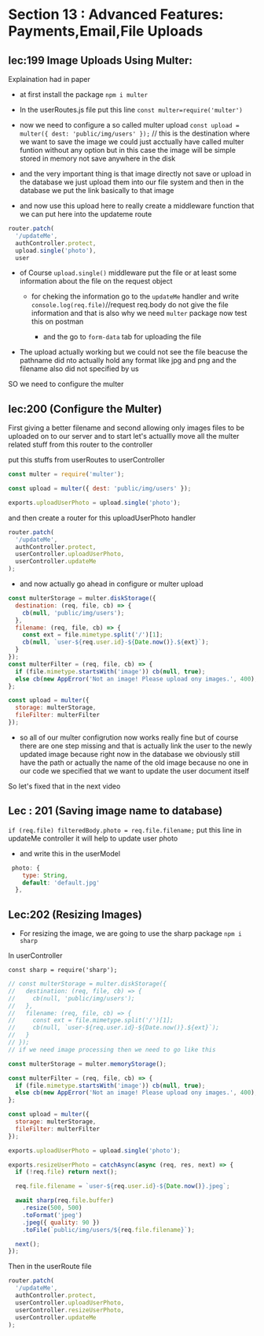 # Section 13 : Advanced Features: Payments,Email,File Uploads

## lec:199 Image Uploads Using Multer:

Explaination had in paper

- at first install the package `npm i multer`

- In the userRoutes.js file put this line `const multer=require('multer')`

- now we need to configure a so called multer upload
  `const upload = multer({ dest: 'public/img/users' });` // this is the destination where we want to save the image
  we could just acctually have called multer funtion without any option
  but in this case the image will be simple stored in memory not save anywhere in the disk

- and the very important thing is that image directly not save or upload in the database
  we just upload them into our file system and then in the database we put the link basically to that image

- and now use this upload here to really create a middleware function
  that we can put here into the updateme route

```js
router.patch(
  '/updateMe',
  authController.protect,
  upload.single('photo'),
  user
```

- of Course `upload.single()` middleware put the file or at least some information
  about the file on the request object

  - for cheking the information go to the `updateMe` handler and write `console.log(req.file)`//request req.body do not give the file information
    and that is also why we need `multer` package
    now test this on postman

    - and the go to `form-data` tab for uploading the file

- The upload actually working but we could not see the file beacuse the pathname did nto actually hold
  any format like jpg and png and the filename also did not specified by us

SO we need to configure the multer

## lec:200 (Configure the Multer)

First giving a better filename and second allowing only images files to be uploaded on to our server
and to start let's actuallly move all the multer related stuff from this router to the controller

put this stuffs from userRoutes to userController

```js
const multer = require('multer');

const upload = multer({ dest: 'public/img/users' });

exports.uploadUserPhoto = upload.single('photo');
```

and then create a router for this uploadUserPhoto handler

```js
router.patch(
  '/updateMe',
  authController.protect,
  userController.uploadUserPhoto,
  userController.updateMe
);
```

- and now actually go ahead in configure or multer upload

```js
const multerStorage = multer.diskStorage({
  destination: (req, file, cb) => {
    cb(null, 'public/img/users');
  },
  filename: (req, file, cb) => {
    const ext = file.mimetype.split('/')[1];
    cb(null, `user-${req.user.id}-${Date.now()}.${ext}`);
  }
});
const multerFilter = (req, file, cb) => {
  if (file.mimetype.startsWith('image')) cb(null, true);
  else cb(new AppError('Not an image! Please upload ony images.', 400), false);
};

const upload = multer({
  storage: multerStorage,
  fileFilter: multerFilter
});
```

- so all of our multer configrution now works really fine but of course there are one step
  missing and that is actually link the user to the newly updated image because right now in the database
  we obviously still have the path or actually the name of the old image because no one in our code we specified that
  we want to update the user document itself

So let's fixed that in the next video

## Lec : 201 (Saving image name to database)

`if (req.file) filteredBody.photo = req.file.filename;` put this line
in updateMe controller
it will help to update user photo

- and write this in the userModel

```js
 photo: {
    type: String,
    default: 'default.jpg'
  },
```

## Lec:202 (Resizing Images)

- For resizing the image, we are going to use the sharp package `npm i sharp`

In userController

`const sharp = require('sharp');`

```js
// const multerStorage = multer.diskStorage({
//   destination: (req, file, cb) => {
//     cb(null, 'public/img/users');
//   },
//   filename: (req, file, cb) => {
//     const ext = file.mimetype.split('/')[1];
//     cb(null, `user-${req.user.id}-${Date.now()}.${ext}`);
//   }
// });
// if we need image processing then we need to go like this

const multerStorage = multer.memoryStorage();

const multerFilter = (req, file, cb) => {
  if (file.mimetype.startsWith('image')) cb(null, true);
  else cb(new AppError('Not an image! Please upload ony images.', 400), false);
};

const upload = multer({
  storage: multerStorage,
  fileFilter: multerFilter
});

exports.uploadUserPhoto = upload.single('photo');

exports.resizeUserPhoto = catchAsync(async (req, res, next) => {
  if (!req.file) return next();

  req.file.filename = `user-${req.user.id}-${Date.now()}.jpeg`;

  await sharp(req.file.buffer)
    .resize(500, 500)
    .toFormat('jpeg')
    .jpeg({ quality: 90 })
    .toFile(`public/img/users/${req.file.filename}`);

  next();
});
```

Then in the userRoute file

```js
router.patch(
  '/updateMe',
  authController.protect,
  userController.uploadUserPhoto,
  userController.resizeUserPhoto,
  userController.updateMe
);
```
